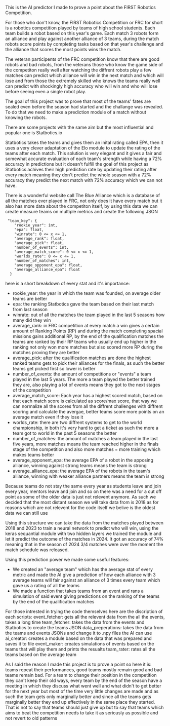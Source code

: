 This is the AI predictor I made to prove a point about the FIRST Robotics Competition.

For those who don't know, the FIRST Robotics Competition or FRC for short is a robotics competition played by teams of high school students. Each team builds a robot based on this year's game. Each match 3 robots form an alliance and play against another alliance 
of 3 teams, during the match robots score points by completing tasks based on that year's challenge and the alliance that scores the most points wins the match.

The veteran participents of the FRC competition know that there are good robots and bad robots, from the veterans those who know the game side of the competiton really well after watching the diffrent robots play a few matches can predict which alliance will win
in the next match and which will lose and from those the extremely skilled who knows the teams really well can predict with shockingly high accuracy who will win and who will lose before seeing even a single robot play. 

The goal of this project was to prove that most of the teams' fates are sealed even before the season had started and the challange was revealed. To do that we need to make a prediction module of a match without knowing the robots.

There are some projects with the same aim but the most influential and popular one is Statbotics.io

Statbotics takes the teams and gives them an inital rating called EPA, then it uses a very clever adaptation of the Elo module to update the rating of the teams after each match. This solution is very elegant and it gives a fair and somewhat accurate 
evaluation of each team's strength while having a 72% accuracy in predictions but it doesn't fulfill the goal of this project as Statbotics achives their high prediction rate by updating their rating after every match meaning they don't predict the whole
season with a 72% accuracy they predict the next match with 72% accuracy which we can not have.

There is a wonderful website call The Blue Alliance which is a database of all the matches ever played in FRC, not only does it have every match but it also has more data about the competiton itself, by using this data we can create measure teams on multiple
metrics and create the following JSON 

     "team_key": {
        "rookie_year": int,
        "epa": float,
        "winrate": 0 <= x <= 1,
        "average_rank": float,
        "average_pick": float,
        "number_of_events": int,
        "average_match_score": 0 <= x <= 1,
        "worlds_rate": 0 <= x <= 1,
        "number_of_matches": int,
        "average_opponent_epa": float,
        "average_alliance_epa": float
      }
      
here is a short breakdown of every stat and it's importance:

* rookie_year: the year in which the team was founded, on average older teams are better
* epa: the ranking Statbotics gave the team based on their last match from last season
* winrate: out of all the matches the team played in the last 5 seasons how many did they win
* average_rank: in FRC competition at every match a win gives a certain amount of Ranking Points (RP) and during the match completing spacial missions gains additional RP, by the end of the qualification matches the teams are ranked by their RP teams who usually
  end up higher in the ranking not only won more matches but also scored more RP during the matches proving they are better
* average_pick: after the qualification matches are done the highest ranked teams gets to pick their alliances for the finals, as such the better teams get picked first so lower is better
* number_of_events: the amount of competitions or "events" a team played in the last 5 years. The more a team played the better trained they are, also playing a lot of events means they got to the next stages of the competition
* average_match_score: Each year has a highest scored match, based on that each match score is calculated as score/max score, that way we can normalize all the scores from all the diffrent challenges with diffrent scoring and calculate the avergae, better teams
  score more points on an average match even if they lose it
* worlds_rate: there are two diffrent systems to get to the world championship, in both it's very hard to get a ticket as such the more a team got to world in the past 5 seasons the better
* number_of_matches: the amount of matches a team played in the last five years, more matches means the team reached higher in the finals stage of the competition and also more matches = more training which makes teams better
* average_opponent_epa: the average EPA of a robot in the apposing alliance, winning against strong teams means the team is strong
* average_alliance_epa: the average EPA of the robots in the team's alliance, winning with weaker alliance partners means the team is strong

Because teams do not stay the same every year as students leave and join every year, mentors leave and join and so on there was a need for a cut off point as some of the older data is just not relevent anymore. As such we decided that the most distant season we 
will take data from is 2018 as for reasons which are not relevent for the code itself we belive is the oldest data we can still use

Using this structure we can take the data from the matches played between 2018 and 2023 to train a neural network to predict who will win, using the keras sequantial module with two hidden layers we trained the module and let it predict the outcome of the matches
in 2024. It got an accuracy of 74% meaning that in the season of 2024 3/4 matches were over the moment the match schedule was released.

Using this prediction power we made some useful features: 
* We created an "average team" which has the average stat of every metric and made the AI give a prediction of how each alliance with 3 average teams will fair against an alliance of 3 times every team which gave us a rating of all the teams
* We made a function that takes teams from an event and rans a simulation of said event giving predictions on the ranking of the teams by the end of the qualification matches

For those intrested in trying the code themselves here are the discription of each scripts:
event_fetcher: gets all the relevent data from the all the events, takes a long time
team_fetcher: takes the data from the events and Statbotics to create the teams JSON
data_preperations: takes the data from the teams and events JSONs and change it to .npy files the AI can use
ai_creator: creates a module based on the data that was prepared and saves it to file
event_maker: creates simulations of events based on the teams that will play them and prints the resualts
team_rater: rates all the teams based on the average team


As I said the reason I made this project is to prove a point so here it is: teams repeat their performances, good teams mostly remain good and bad teams remain bad. For a team to change their position in the competition they can't keep their old ways, every team by
the end of the season have a meeting in which they discuss what went well and what didn't to get better for the next year but most of the time very little changes are made and as such the team gets only marginally better and since all the teams gets marginally 
better they end up effectively in the same place they started. That is not to say that teams should just give up but to say that teams which aims to beat the competition needs to take it as seriously as possible and not revert to old patterns

